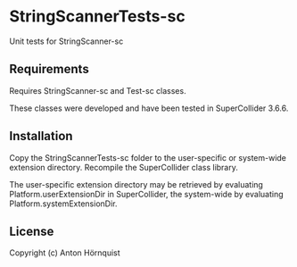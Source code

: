 # StringScannerTests-sc

Unit tests for StringScanner-sc

## Requirements

Requires StringScanner-sc and Test-sc classes.

These classes were developed and have been tested in SuperCollider 3.6.6.

## Installation

Copy the StringScannerTests-sc folder to the user-specific or system-wide extension directory. Recompile the SuperCollider class library.

The user-specific extension directory may be retrieved by evaluating Platform.userExtensionDir in SuperCollider, the system-wide by evaluating Platform.systemExtensionDir.

## License

Copyright (c) Anton Hörnquist
